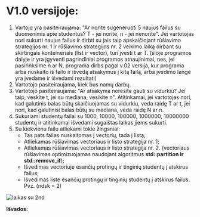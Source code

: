 # V1.0 versijoje:
1) Vartojo yra pasiteiraujama: "Ar norite sugeneruoti 5 naujus failus su duomenimis apie studentus? T - jei norite, n - jei nenorite". Jei vartotojas nori sukurti naujus failus ir dirbti su jais taip apskaičiojant rūšiavimo strategijos nr. 1  ir rūšiavimo strategijos nr. 2 veikimo laiką dirbant su skirtingais konteineriais (list ir vector), turi įvesti t ar T. (šioje programos dalyje ir yra įgyventi pagrindiniai programos atnaujinimai, nes, jei pasirinksime n ar N, programa dirbs pagal v.02 versija, kur programa arba nuskaito iš failo ir išvedą atsakymus į kitą failą, arba įvedimo lange yra įvedame ir išvedami rezultati)
2) Vartotojo pasiteiraujama, kiek bus namų darbų.
3) Vartotojo pasiteiraujama: "Ar atsakyma noresite gauti su vidurkiu? Jei taip, veskite t, jei su mediana, vesikite n". Atitinkamai, jei vartotojas nori, kad galutinis balas būtų skaičiuojamas su vidurkiu, veda raidę T ar t, jei nori, kad galutinisi balas būtų su mediana, veda raidę N ar n.
4) Sukuriami studentų failai su 1000, 10000, 100000, 1000000, 10000000 studentų ir atitinkamai išvedami sugaištas laikas jiems sukurti.
5) Su kiekvienu failu atliekami tokie žingsniai:
   * Tas pats failas nuskaitomas į vectorių, tada į listą;
   * Atliekamas rūšiavimas vectoriaus ir listo strategija nr. 1;
   * Atliekamas rūšiavimas vectoriaus ir listo strategija nr. 2. (vectoriaus rūšiavimas optimizuojamas naudojant algoritmus **std::partition ir std::remove_if**);
   * Išvedimas vectoriuje esančių protingų ir tinginių studentų į atskirus failus;
   * Išvedimas liste esančių protingų ir tinginių studentų į atskirus failus.
Pvz. (ndsk = 2)

  



  ![laikas su 2nd](https://user-images.githubusercontent.com/90412167/142613789-d5f762d6-c7af-4a63-b528-5147a69ff665.jpg)
  
  **Išvados:**
  









